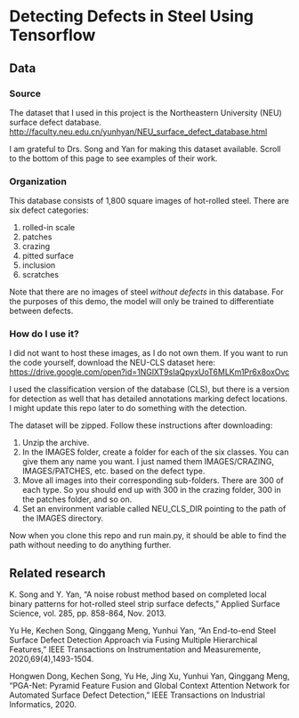 # Detecting Defects in Steel Using Tensorflow

## Data
### Source
The dataset that I used in this project is the Northeastern University (NEU) surface defect database. http://faculty.neu.edu.cn/yunhyan/NEU_surface_defect_database.html

I am grateful to Drs. Song and Yan for making this dataset available. Scroll to the bottom of this page to see examples of their work.

### Organization
This database consists of 1,800 square images of hot-rolled steel.
There are six defect categories:

1. rolled-in scale
2. patches
3. crazing
4. pitted surface
5. inclusion
6. scratches

Note that there are no images of steel *without defects* in this database. For the purposes of this demo, the model will only be trained to differentiate between defects.

### How do I use it?
I did not want to host these images, as I do not own them. If you want to run the code yourself, download the NEU-CLS dataset here:
https://drive.google.com/open?id=1NGlXT9sIaQpyxUoT6MLKm1Pr6x8oxOvc

I used the classification version of the database (CLS), but there is a version for detection as well that has detailed annotations marking defect locations. I might update this repo later to do something with the detection.

The dataset will be zipped. Follow these instructions after downloading:

1. Unzip the archive.
2. In the IMAGES folder, create a folder for each of the six classes. You can give them any name you want. I just named them IMAGES/CRAZING, IMAGES/PATCHES, etc. based on the defect type.
3. Move all images into their corresponding sub-folders. There are 300 of each type. So you should end up with 300 in the crazing folder, 300 in the patches folder, and so on.
4. Set an environment variable called NEU_CLS_DIR pointing to the path of the IMAGES directory.

Now when you clone this repo and run main.py, it should be able to find the path without needing to do anything further.

## Related research
K. Song and Y. Yan, “A noise robust method based on completed local binary patterns for hot-rolled steel strip surface defects,” Applied Surface Science, vol. 285, pp. 858-864, Nov. 2013.

Yu He, Kechen Song, Qinggang Meng, Yunhui Yan, “An End-to-end Steel Surface Defect Detection Approach via Fusing Multiple Hierarchical Features,” IEEE Transactions on Instrumentation and Measuremente,  2020,69(4),1493-1504.

Hongwen Dong, Kechen Song, Yu He, Jing Xu, Yunhui Yan, Qinggang Meng, “PGA-Net: Pyramid Feature Fusion and Global Context Attention Network for Automated Surface Defect Detection,” IEEE Transactions on Industrial Informatics,  2020.
